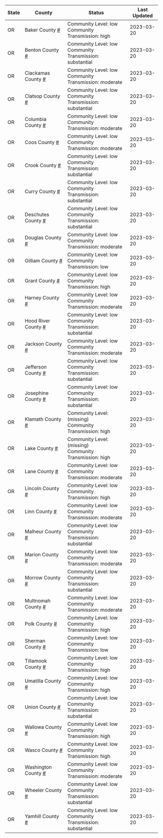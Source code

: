 State | County | Status | Last Updated
--- | --- | --- | --- 
OR | Baker County <a href="#baker_county">#</a> | <a name="baker_county"></a>Community Level: low<br/>Community Transmission: high | 2023-03-20
OR | Benton County <a href="#benton_county">#</a> | <a name="benton_county"></a>Community Level: low<br/>Community Transmission: substantial | 2023-03-20
OR | Clackamas County <a href="#clackamas_county">#</a> | <a name="clackamas_county"></a>Community Level: low<br/>Community Transmission: moderate | 2023-03-20
OR | Clatsop County <a href="#clatsop_county">#</a> | <a name="clatsop_county"></a>Community Level: low<br/>Community Transmission: substantial | 2023-03-20
OR | Columbia County <a href="#columbia_county">#</a> | <a name="columbia_county"></a>Community Level: low<br/>Community Transmission: moderate | 2023-03-20
OR | Coos County <a href="#coos_county">#</a> | <a name="coos_county"></a>Community Level: low<br/>Community Transmission: moderate | 2023-03-20
OR | Crook County <a href="#crook_county">#</a> | <a name="crook_county"></a>Community Level: low<br/>Community Transmission: substantial | 2023-03-20
OR | Curry County <a href="#curry_county">#</a> | <a name="curry_county"></a>Community Level: low<br/>Community Transmission: substantial | 2023-03-20
OR | Deschutes County <a href="#deschutes_county">#</a> | <a name="deschutes_county"></a>Community Level: low<br/>Community Transmission: substantial | 2023-03-20
OR | Douglas County <a href="#douglas_county">#</a> | <a name="douglas_county"></a>Community Level: low<br/>Community Transmission: moderate | 2023-03-20
OR | Gilliam County <a href="#gilliam_county">#</a> | <a name="gilliam_county"></a>Community Level: low<br/>Community Transmission: low | 2023-03-20
OR | Grant County <a href="#grant_county">#</a> | <a name="grant_county"></a>Community Level: low<br/>Community Transmission: high | 2023-03-20
OR | Harney County <a href="#harney_county">#</a> | <a name="harney_county"></a>Community Level: low<br/>Community Transmission: moderate | 2023-03-20
OR | Hood River County <a href="#hood_river_county">#</a> | <a name="hood_river_county"></a>Community Level: low<br/>Community Transmission: substantial | 2023-03-20
OR | Jackson County <a href="#jackson_county">#</a> | <a name="jackson_county"></a>Community Level: low<br/>Community Transmission: moderate | 2023-03-20
OR | Jefferson County <a href="#jefferson_county">#</a> | <a name="jefferson_county"></a>Community Level: low<br/>Community Transmission: substantial | 2023-03-20
OR | Josephine County <a href="#josephine_county">#</a> | <a name="josephine_county"></a>Community Level: low<br/>Community Transmission: substantial | 2023-03-20
OR | Klamath County <a href="#klamath_county">#</a> | <a name="klamath_county"></a>Community Level: (missing)<br/>Community Transmission: high | 2023-03-20
OR | Lake County <a href="#lake_county">#</a> | <a name="lake_county"></a>Community Level: (missing)<br/>Community Transmission: high | 2023-03-20
OR | Lane County <a href="#lane_county">#</a> | <a name="lane_county"></a>Community Level: low<br/>Community Transmission: moderate | 2023-03-20
OR | Lincoln County <a href="#lincoln_county">#</a> | <a name="lincoln_county"></a>Community Level: low<br/>Community Transmission: high | 2023-03-20
OR | Linn County <a href="#linn_county">#</a> | <a name="linn_county"></a>Community Level: low<br/>Community Transmission: moderate | 2023-03-20
OR | Malheur County <a href="#malheur_county">#</a> | <a name="malheur_county"></a>Community Level: low<br/>Community Transmission: substantial | 2023-03-20
OR | Marion County <a href="#marion_county">#</a> | <a name="marion_county"></a>Community Level: low<br/>Community Transmission: moderate | 2023-03-20
OR | Morrow County <a href="#morrow_county">#</a> | <a name="morrow_county"></a>Community Level: low<br/>Community Transmission: substantial | 2023-03-20
OR | Multnomah County <a href="#multnomah_county">#</a> | <a name="multnomah_county"></a>Community Level: low<br/>Community Transmission: moderate | 2023-03-20
OR | Polk County <a href="#polk_county">#</a> | <a name="polk_county"></a>Community Level: low<br/>Community Transmission: high | 2023-03-20
OR | Sherman County <a href="#sherman_county">#</a> | <a name="sherman_county"></a>Community Level: low<br/>Community Transmission: low | 2023-03-20
OR | Tillamook County <a href="#tillamook_county">#</a> | <a name="tillamook_county"></a>Community Level: low<br/>Community Transmission: high | 2023-03-20
OR | Umatilla County <a href="#umatilla_county">#</a> | <a name="umatilla_county"></a>Community Level: low<br/>Community Transmission: high | 2023-03-20
OR | Union County <a href="#union_county">#</a> | <a name="union_county"></a>Community Level: low<br/>Community Transmission: substantial | 2023-03-20
OR | Wallowa County <a href="#wallowa_county">#</a> | <a name="wallowa_county"></a>Community Level: low<br/>Community Transmission: high | 2023-03-20
OR | Wasco County <a href="#wasco_county">#</a> | <a name="wasco_county"></a>Community Level: low<br/>Community Transmission: high | 2023-03-20
OR | Washington County <a href="#washington_county">#</a> | <a name="washington_county"></a>Community Level: low<br/>Community Transmission: moderate | 2023-03-20
OR | Wheeler County <a href="#wheeler_county">#</a> | <a name="wheeler_county"></a>Community Level: low<br/>Community Transmission: substantial | 2023-03-20
OR | Yamhill County <a href="#yamhill_county">#</a> | <a name="yamhill_county"></a>Community Level: low<br/>Community Transmission: substantial | 2023-03-20
